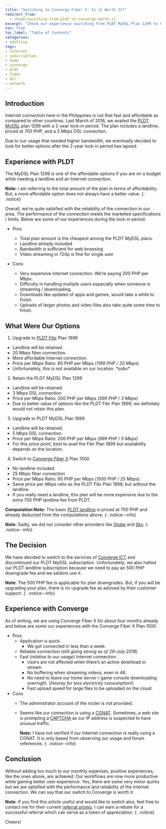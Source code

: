 ```yaml
---
title: "Switching to Converge Fiber X: Is it Worth It?"
redirect_from:
  - /home/switching-from-pldt-to-converge-worth-it
excerpt: "Check our experience switching from PLDT MyDSL Plan 1299 to Converge Fiber X Plan 1500 and see if it is worth it."
toc: true
toc_label: "Table of Contents"
categories:
- adulting
tags:
- internet
- subscription
- home
- converge
- pldt
- fiber
- dsl
- network
---
```


## Introduction

Internet connection here in the Philippines is not that fast and affordable as compared to other countries. Last March of 2016, we availed the [PLDT MyDSL][pldt-dsl] plan 1299 with a 2-year lock-in period. The plan includes a landline, priced at 700 PHP, and a 3 Mbps DSL connection.

Due to our usage that needed higher bandwidth, we eventually decided to look for better options after the 2-year lock-in period has lapsed.

## Experience with PLDT

The MyDSL Plan 1299 is one of the affordable options if you are on a budget while needing a landline and an Internet connection.

**Note:** I am referring to the total amount of the plan in terms of affordability. But, a more affordable option does not always have a better value.
{: .notice}

Overall, we're quite satisfied with the reliability of the connection in our area. The performance of the connection meets the marketed specifications / limits. Below are some of our experiences during the lock-in period.

- Pros
  - Total plan amount is the cheapest among the PLDT MyDSL plans.
  - Landline already included
  - Bandwidth is sufficient for web browsing
  - Video streaming in 720p is fine for single user

- Cons
  - Very expensive Internet connection. We’re paying 200 PHP per Mbps.
  - Difficulty in handling multiple users especially when someone is streaming / downloading.
  - Downloads like updates of apps and games, would take a while to finish.
  - Uploads of larger photos and video files also take quite some time to finish.

## What Were Our Options

1. Upgrade to [PLDT Fibr][pldt-fibr] Plan 1899
  - Landline will be retained.
  - 20 Mbps fiber connection.
  - More affordable Internet connection.
  - Price per Mbps Ratio: 60 PHP per Mbps (*1199 PHP / 20 Mbps*)
  - Unfortunately, this is not available on our location. *\*sobs\**

2. Retain the PLDT MyDSL Plan 1299
  - Landline will be retained
  - 3 Mbps DSL connection
  - Price per Mbps Ratio: 200 PHP per Mbps (*599 PHP / 3 Mbps*)
  - Due to better value of options like the PLDT Fibr Plan 1899, we definitely would not retain this plan.

3. Upgrade to PLDT MyDSL Plan 1699
  - Landline will be retained.
  - 5 Mbps DSL connection
  - Price per Mbps Ratio: 200 PHP per Mbps (*999 PHP / 5 Mbps*)
  - For this price point, best to avail the Fibr Plan 1899 but availability depends on the location.

4. Switch to [Converge Fiber X][converge-fiberx] Plan 1500
  - No landline included.
  - 25 Mbps fiber connection
  - Price per Mbps Ratio: 60 PHP per Mbps (*1500 PHP / 25 Mbps*)
  - Same price per Mbps ratio as the PLDT Fibr Plan 1899, but without the landline.
  - If you really need a landline, this plan will be more expensive due to the extra 700 PHP landline fee from PLDT.

**Computation Note:** The basic [PLDT landline][pldt-landline] is priced at 700 PHP and already deducted from the computations above.
{: .notice--info}

**Note:** Sadly, we did not consider other providers like [Globe][globe-broadband] and [Sky][sky-onesky].
{: .notice--info}

## The Decision

We have decided to switch to the services of [Converge ICT][converge-ict] and discontinued our PLDT MyDSL subscription. Unfortunately, we also halted our PLDT landline subscription because we need to pay an 500 PHP downgrade fee and we seldom use it.

**Note:** The 500 PHP fee is applicable for plan downgrades. But, if you will be upgrading your plan, there is no upgrade fee as advised by their customer support.
{: .notice--info}

## Experience with Converge

As of writing, we are using Converge Fiber X for about four months already and below are some our experiences with the Converge Fiber X Plan 1500.

- Pros
  - Application is quick.
    - We got connected in less than a week.
  - Reliable connection (*still going strong as of 29-July 2018*)
  - Fast (*relative to our usage*) Internet connection.
    - Users are not affected when there’s an active download or stream.
    - No buffering when streaming videos, even in 4K.
    - No need to leave our home server / game console downloading overnight. (*Hooray for less electricity consumption!*)
    - Fast upload speed for large files to be uploaded on the cloud.
- Cons
  - The administrator account of the router is not provided.
  - Seems like our connection is using a [CGNAT][cgnat]. Sometimes, a web site is prompting a [CAPTCHA][captcha] as our IP address is suspected to have unusual traffic.

    **Note:** I have not verified if our Internet connection is really using a CGNAT. It is only based from observing our usage and forum references.
    {: .notice--info}

## Conclusion

Without adding too much to our monthly expenses, positive experiences, like the ones above, are achieved. Our workflows are now more productive while gaining better user experience. Yes, there are some very minor quirks but we are satisfied with the performance and reliability of the Internet connection. We can say that our switch to Converge is worth it.

**Note:**
If you find this article useful and would like to switch also, feel free to contact me for their current [referral promo][converge-promo]. I can earn a rebate for a successful referral which can serve as a token of appreciation.
{: .notice}

Cheers!

[pldt-fibr]: https://pldthome.com/fibr
[pldt-dsl]: https://pldthome.com/dsl
[pldt-landline]: https://pldthome.com/basiclandline
[converge-fiberx]: http://www.convergeict.com/fiber-x/
[captcha]: https://en.wikipedia.org/wiki/CAPTCHA
[cgnat]: https://en.wikipedia.org/wiki/Carrier-grade_NAT
[converge-ict]: http://www.convergeict.com/
[converge-promo]: http://www.convergeict.com/promos/
[globe-broadband]: http://broadband.globe.com.ph/
[sky-onesky]: http://www.mysky.com.ph/onesky